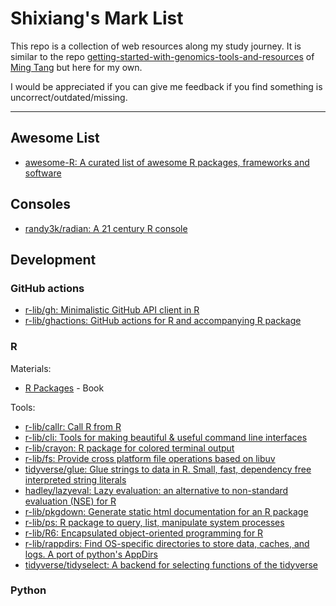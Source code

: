 # Shixiang's Mark List

This repo is a collection of web resources along my study journey.
It is similar to the repo [getting-started-with-genomics-tools-and-resources](https://github.com/crazyhottommy/getting-started-with-genomics-tools-and-resources) of [Ming Tang](https://github.com/crazyhottommy) but here for my own.

I would be appreciated if you can give me feedback if you find something is uncorrect/outdated/missing.

*************************

## Awesome List

- [awesome-R: A curated list of awesome R packages, frameworks and software](https://github.com/qinwf/awesome-R)

## Consoles

- [randy3k/radian: A 21 century R console](https://github.com/randy3k/radian)

## Development

### GitHub actions

- [r-lib/gh: Minimalistic GitHub API client in R](https://github.com/r-lib/gh)
- [r-lib/ghactions: GitHub actions for R and accompanying R package](https://github.com/r-lib/ghactions)
### R

Materials:

- [R Packages](https://r-pkgs.org/) - Book

Tools:

- [r-lib/callr: Call R from R](https://github.com/r-lib/callr)
- [r-lib/cli: Tools for making beautiful & useful command line interfaces](https://github.com/r-lib/cli)
- [r-lib/crayon: R package for colored terminal output](https://github.com/r-lib/crayon#readme)
- [r-lib/fs: Provide cross platform file operations based on libuv](https://github.com/r-lib/fs)
- [tidyverse/glue: Glue strings to data in R. Small, fast, dependency free interpreted string literals](https://github.com/tidyverse/glue)
- [hadley/lazyeval: Lazy evaluation: an alternative to non-standard evaluation (NSE) for R](https://github.com/hadley/lazyeval)
- [r-lib/pkgdown: Generate static html documentation for an R package](https://github.com/r-lib/pkgdown)
- [r-lib/ps: R package to query, list, manipulate system processes](https://github.com/r-lib/ps)
- [r-lib/R6: Encapsulated object-oriented programming for R](https://github.com/r-lib/R6)
- [r-lib/rappdirs: Find OS-specific directories to store data, caches, and logs. A port of python's AppDirs](https://github.com/r-lib/rappdirs)
- [tidyverse/tidyselect: A backend for selecting functions of the tidyverse](https://github.com/tidyverse/tidyselect)



### Python

###